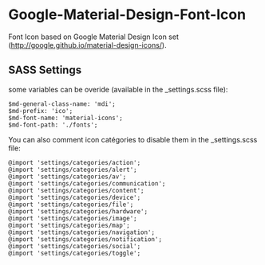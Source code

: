 Google-Material-Design-Font-Icon
================================

Font Icon based on Google Material Design Icon set (http://google.github.io/material-design-icons/).

## SASS Settings

some variables can be overide (available in the _settings.scss file):

```
$md-general-class-name: 'mdi';
$md-prefix: 'ico';
$md-font-name: 'material-icons';
$md-font-path: './fonts';
```

You can also comment icon catégories to disable them in the _settings.scss file:

```
@import 'settings/categories/action';
@import 'settings/categories/alert';
@import 'settings/categories/av';
@import 'settings/categories/communication';
@import 'settings/categories/content';
@import 'settings/categories/device';
@import 'settings/categories/file';
@import 'settings/categories/hardware';
@import 'settings/categories/image';
@import 'settings/categories/map';
@import 'settings/categories/navigation';
@import 'settings/categories/notification';
@import 'settings/categories/social';
@import 'settings/categories/toggle';
```